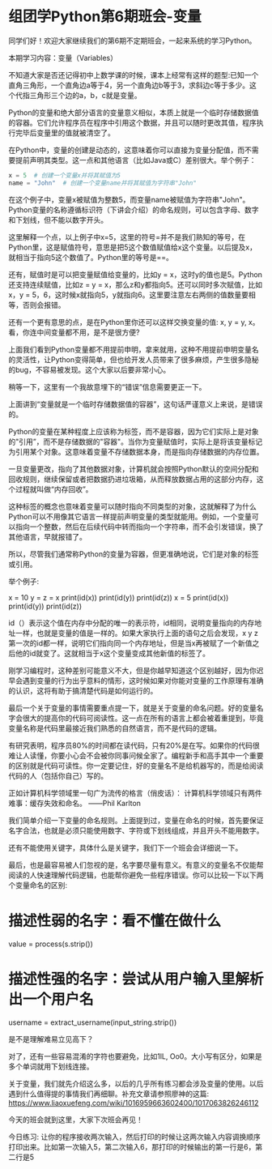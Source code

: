 # 组团学Python第6期班会-变量

同学们好！欢迎大家继续我们的第6期不定期班会，一起来系统的学习Python。

本期学习内容：变量（Variables）

不知道大家是否还记得初中上数学课的时候，课本上经常有这样的题型:已知一个直角三角形，一个直角边a等于4，另一个直角边b等于3，求斜边c等于多少。这个代指三角形三个边的a，b，c就是变量。

Python的变量和绝大部分语言的变量意义相似，本质上就是一个临时存储数据值的容器。它们允许程序员在程序中引用这个数据，并且可以随时更改其值，程序执行完毕后变量里的值就被清空了。

在Python中，变量的创建是动态的，这意味着你可以直接为变量分配值，而不需要提前声明其类型。这一点和其他语言（比如Java或C）差别很大。举个例子：

```python
x = 5  # 创建一个变量x并将其赋值为5
name = "John"  # 创建一个变量name并将其赋值为字符串"John"
```

在这个例子中，变量x被赋值为整数5，而变量name被赋值为字符串"John"。 Python变量的名称遵循标识符（下讲会介绍）的命名规则，可以包含字母、数字和下划线，但不能以数字开头。

这里解释一个点，以上例子中x=5，这里的符号=并不是我们熟知的等号，在Python里，这是赋值符号，意思是把5这个数值赋值给x这个变量。以后提及x，就相当于指向5这个数值了。Python里的等号是==。

还有，赋值时是可以把变量赋值给变量的，比如y = x，这时y的值也是5。Python还支持连续赋值，比如z = y = x，那么z和y都指向5。还可以同时多次赋值，比如
x，y = 5，6，这时候x就指向5，y就指向6。这里要注意左右两侧的值数量要相等，否则会报错。

还有一个更有意思的点，是在Python里你还可以这样交换变量的值: x, y = y, x。看，你连中间变量都不用，是不是很方便?

上面我们看到Python变量都不用提前申明，拿来就用，这种不用提前申明变量名的灵活性，让Python变得简单，但也给开发人员带来了很多麻烦，产生很多隐秘的bug，不容易被发现。这个大家以后要非常小心。

稍等一下，这里有一个我故意埋下的“错误”信息需要更正一下。

上面讲到“变量就是一个临时存储数据值的容器”，这句话严谨意义上来说，是错误的。

Python的变量在某种程度上应该称为标签，而不是容器，因为它们实际上是对象的"引用”，而不是存储数据的"容器"。当你为变量赋值时，实际上是将该变量标记为引用某个对象。这意味着变量不存储数据本身，而是指向存储数据的内存位置。

一旦变量更改，指向了其他数据对象，计算机就会按照Python默认的空间分配和回收规则，继续保留或者把数据扔进垃圾箱，从而释放数据占用的这部分内存，这个过程就叫做“内存回收”。

这种标签的概念也意味着变量可以随时指向不同类型的对象，这就解释了为什么Python可以不用像其它语言一样提前声明变量的类型就能用。例如，一个变量可以指向一个整数，然后在后续代码中转而指向一个字符串，而不会引发错误，换了其他语言，早就报错了。

所以，尽管我们通常称Python的变量为容器，但更准确地说，它们是对象的标签或引用。

举个例子: 

x = 10
y = z = x
print(id(x))
print(id(y))
print(id(z))
x = 5
print(id(x))
print(id(y))
print(id(z))

id（）表示这个值在内存中分配的唯一的表示符，id相同，说明变量指向的内存地址一样，也就是变量的值是一样的。如果大家执行上面的语句之后会发现，x y z第一次的id都一样，说明它们指向同一个内存地址，但是当x再被赋了一个新值之后他的id就变了。这就相当于x这个变量变成其他新值的标签了。

刚学习编程时，这种差别可能意义不大，但是你越早知道这个区别越好，因为你迟早会遇到变量的行为出乎意料的情形，这时候如果对你能对变量的工作原理有准确的认识，这将有助于搞清楚代码是如何运行的。

最后一个关于变量的事情需要重点提一下，就是关于变量的命名问题。好的变量名字会很大的提高你的代码可阅读性。这一点在所有的语言上都会被着重提到，毕竟变量名称是代码里最接近我们熟悉的自然语言，而不是代码的逻辑。

有研究表明，程序员80%的时间都在读代码，只有20%是在写。如果你的代码很难让人读懂，你要小心会不会被你同事问候全家了。编程新手和高手其中一个重要的区别就是代码可读性。你一定要记住，好的变量名不是给机器写的，而是给阅读代码的人（包括你自己）写的。

正如计算机科学领域里一句广为流传的格言（俏皮话）：
计算机科学领域只有两件难事：缓存失效和命名。
——Phil Karlton

我们简单介绍一下变量的命名规则。上面提到过，变量在命名的时候，首先要保证名字合法，也就是必须只能使用数字、字符或下划线组成，并且开头不能用数字。

还有不能使用关键字，具体什么是关键字，我们下一个班会会详细说一下。

最后，也是最容易被人们忽视的是，名字要尽量有意义。有意义的变量名不仅能帮阅读的人快速理解代码逻辑，也能帮你避免一些程序错误。你可以比较一下以下两个变量命名的区别:

# 描述性弱的名字：看不懂在做什么
value = process(s.strip())

# 描述性强的名字：尝试从用户输入里解析出一个用户名
username = extract_username(input_string.strip())

是不是理解难易立见高下？

对了，还有一些容易混淆的字符也要避免，比如1lL, Oo0。大小写有区分，如果是多个单词就用下划线连接。

关于变量，我们就先介绍这么多，以后的几乎所有练习都会涉及变量的使用。以后遇到什么值得提的事情我们再细聊。补充文章请参照廖神的这篇: https://www.liaoxuefeng.com/wiki/1016959663602400/1017063826246112

今天的班会就到这里，大家下次班会再见！


今日练习: 让你的程序接收两次输入，然后打印的时候让这两次输入内容调换顺序打印出来。比如第一次输入5，第二次输入6，那打印的时候输出的第一行是6，第二行是5